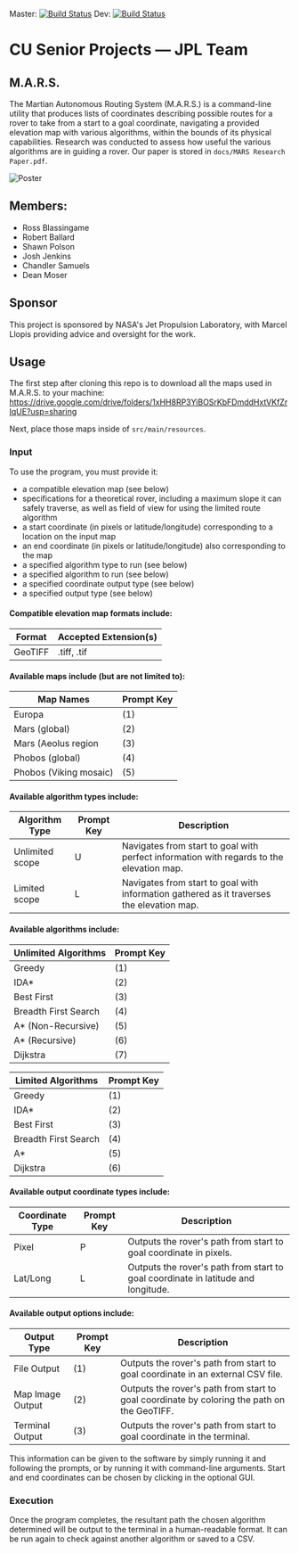 Master: [![Build Status](https://travis-ci.org/RossBlassingame/JPL-CUSeniorProjects.svg?branch=master)](https://travis-ci.org/RossBlassingame/JPL-CUSeniorProjects)
Dev: [![Build Status](https://travis-ci.org/RossBlassingame/JPL-CUSeniorProjects.svg?branch=dev)](https://travis-ci.org/RossBlassingame/JPL-CUSeniorProjects)

# CU Senior Projects — JPL Team

## M.A.R.S.
The Martian Autonomous Routing System (M.A.R.S.) is a command-line utility that produces lists of coordinates describing possible routes for a rover to take from a start to a goal coordinate, navigating a provided elevation map with various algorithms, within the bounds of its physical capabilities. Research was conducted to assess how useful the various algorithms are in guiding a rover. Our paper is stored in `docs/MARS Research Paper.pdf`.

![Poster](https://github.com/sapols/JPL-CUSeniorProjects/blob/dev/docs/MARS%20Expo%20Poster.jpg)

## Members:
 - Ross Blassingame
 - Robert Ballard
 - Shawn Polson
 - Josh Jenkins
 - Chandler Samuels
 - Dean Moser
 
## Sponsor
This project is sponsored by NASA's Jet Propulsion Laboratory, with Marcel Llopis providing advice and oversight for the work.

## Usage

The first step after cloning this repo is to download all the maps used in M.A.R.S. to your machine:
https://drive.google.com/drive/folders/1xHH8RP3YiBOSrKbFDmddHxtVKfZrIqUE?usp=sharing

Next, place those maps inside of `src/main/resources`.

### Input

To use the program, you must provide it:
- a compatible elevation map (see below)
- specifications for a theoretical rover, including a maximum slope it can safely traverse, as well as field of view for using the limited route algorithm
- a start coordinate (in pixels or latitude/longitude) corresponding to a location on the input map
- an end coordinate (in pixels or latitude/longitude) also corresponding to the map
- a specified algorithm type to run (see below)
- a specified algorithm to run (see below)
- a specified coordinate output type (see below)
- a specified output type (see below)


#### Compatible elevation map formats include:

| Format    | Accepted Extension(s) |
| --------- | --------------------- |
| GeoTIFF   | .tiff, .tif           |

#### Available maps include (but are not limited to):

| Map Names                                  | Prompt Key  | 
| -----------------------------------------  | ----------- | 
| Europa                                     | (1)         | 
| Mars (global)                              | (2)         |
| Mars (Aeolus region                        | (3)         |
| Phobos (global)                            | (4)         |
| Phobos (Viking mosaic)                     | (5)         | 

#### Available algorithm types include:

| Algorithm Type  | Prompt Key | Description                                                                               |
| --------------- | ---------- | ----------------------------------------------------------------------------------------- |
| Unlimited scope | U          | Navigates from start to goal with perfect information with regards to the elevation map.  |
| Limited scope   | L          | Navigates from start to goal with information gathered as it traverses the elevation map. |
 
#### Available algorithms include:

| Unlimited Algorithms| Prompt Key |                                                                                
| ------------------- | ---------- | 
| Greedy              | (1)        |   
| IDA*                | (2)        | 
| Best First          | (3)        | 
| Breadth First Search| (4)        | 
| A* (Non-Recursive)  | (5)        | 
| A* (Recursive)      | (6)        | 
| Dijkstra            | (7)        | 

| Limited Algorithms  | Prompt Key |                                                                                
| ------------------- | ---------- | 
| Greedy              | (1)        | 
| IDA*                | (2)        | 
| Best First          | (3)        |  
| Breadth First Search| (4)        | 
| A*                  | (5)        | 
| Dijkstra            | (6)        | 

#### Available output coordinate types include:

| Coordinate Type| Prompt Key | Description                                                                                |
| -------------- | ---------- | ------------------------------------------------------------------------------------------ |
| Pixel          | P          | Outputs the rover's path from start to goal coordinate in pixels.                          |
| Lat/Long       | L          | Outputs the rover's path from start to goal coordinate in latitude and longitude.          |

#### Available output options include:

| Output Type| Prompt Key | Description                                                                                    |
| ------------------ | ---------- | ------------------------------------------------------------------------------------------ |
| File Output        | (1)        | Outputs the rover's path from start to goal coordinate in an external CSV file.            |
| Map Image Output   | (2)        | Outputs the rover's path from start to goal coordinate by coloring the path on the GeoTIFF.|
| Terminal Output    | (3)        | Outputs the rover's path from start to goal coordinate in the terminal.                    |

This information can be given to the software by simply running it and following the prompts, or by running it with command-line arguments. Start and end coordinates can be chosen by clicking in the optional GUI. 
 
### Execution

Once the program completes, the resultant path the chosen algorithm determined will be output to the terminal in a human-readable format. It can be run again to check against another algorithm or saved to a CSV.
